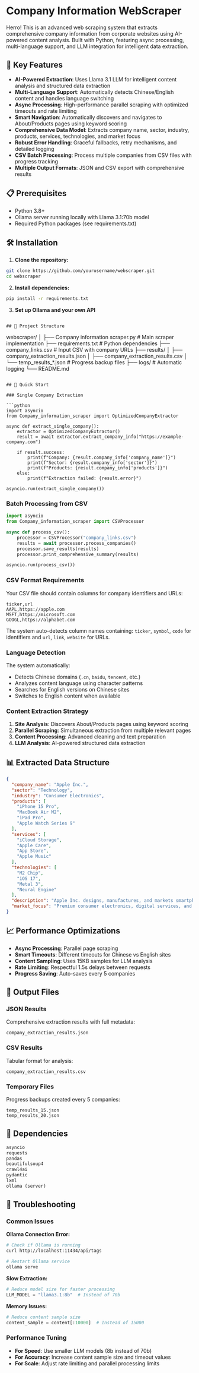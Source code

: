 # Company Information WebScraper

Herro! 
This is an advanced web scraping system that extracts comprehensive company information from corporate websites using AI-powered content analysis. Built with Python, featuring async processing, multi-language support, and LLM integration for intelligent data extraction.

## 🚀 Key Features

- **AI-Powered Extraction**: Uses Llama 3.1 LLM for intelligent content analysis and structured data extraction
- **Multi-Language Support**: Automatically detects Chinese/English content and handles language switching
- **Async Processing**: High-performance parallel scraping with optimized timeouts and rate limiting
- **Smart Navigation**: Automatically discovers and navigates to About/Products pages using keyword scoring
- **Comprehensive Data Model**: Extracts company name, sector, industry, products, services, technologies, and market focus
- **Robust Error Handling**: Graceful fallbacks, retry mechanisms, and detailed logging
- **CSV Batch Processing**: Process multiple companies from CSV files with progress tracking
- **Multiple Output Formats**: JSON and CSV export with comprehensive results

## 📋 Prerequisites

- Python 3.8+
- Ollama server running locally with Llama 3.1:70b model
- Required Python packages (see requirements.txt)

## 🛠️ Installation

1. **Clone the repository:**
```bash
git clone https://github.com/yourusername/webscraper.git
cd webscraper
```

2. **Install dependencies:**
```bash
pip install -r requirements.txt
```

3. **Set up Ollama and your own API**
```

## 📁 Project Structure

```
webscraper/
│
├── Company information scraper.py  # Main scraper implementation
├── requirements.txt               # Python dependencies
├── company_links.csv             # Input CSV with company URLs
├── results/
│   ├── company_extraction_results.json
│   ├── company_extraction_results.csv
│   └── temp_results_*.json       # Progress backup files
├── logs/                         # Automatic logging
└── README.md
```

## 🚀 Quick Start

### Single Company Extraction

```python
import asyncio
from Company_information_scraper import OptimizedCompanyExtractor

async def extract_single_company():
    extractor = OptimizedCompanyExtractor()
    result = await extractor.extract_company_info("https://example-company.com")
    
    if result.success:
        print(f"Company: {result.company_info['company_name']}")
        print(f"Sector: {result.company_info['sector']}")
        print(f"Products: {result.company_info['products']}")
    else:
        print(f"Extraction failed: {result.error}")

asyncio.run(extract_single_company())
```

### Batch Processing from CSV

```python
import asyncio
from Company_information_scraper import CSVProcessor

async def process_csv():
    processor = CSVProcessor("company_links.csv")
    results = await processor.process_companies()
    processor.save_results(results)
    processor.print_comprehensive_summary(results)

asyncio.run(process_csv())
```

### CSV Format Requirements

Your CSV file should contain columns for company identifiers and URLs:

```csv
ticker,url
AAPL,https://apple.com
MSFT,https://microsoft.com
GOOGL,https://alphabet.com
```

The system auto-detects column names containing: `ticker`, `symbol`, `code` for identifiers and `url`, `link`, `website` for URLs.

### Language Detection

The system automatically:
- Detects Chinese domains (`.cn`, `baidu`, `tencent`, etc.)
- Analyzes content language using character patterns
- Searches for English versions on Chinese sites
- Switches to English content when available

### Content Extraction Strategy

1. **Site Analysis**: Discovers About/Products pages using keyword scoring
2. **Parallel Scraping**: Simultaneous extraction from multiple relevant pages
3. **Content Processing**: Advanced cleaning and text preparation
4. **LLM Analysis**: AI-powered structured data extraction

## 📊 Extracted Data Structure

```json
{
  "company_name": "Apple Inc.",
  "sector": "Technology",
  "industry": "Consumer Electronics",
  "products": [
    "iPhone 15 Pro",
    "MacBook Air M2",
    "iPad Pro",
    "Apple Watch Series 9"
  ],
  "services": [
    "iCloud Storage",
    "Apple Care",
    "App Store",
    "Apple Music"
  ],
  "technologies": [
    "M2 Chip",
    "iOS 17",
    "Metal 3",
    "Neural Engine"
  ],
  "description": "Apple Inc. designs, manufactures, and markets smartphones, personal computers, tablets, wearables, and accessories worldwide.",
  "market_focus": "Premium consumer electronics, digital services, and ecosystem integration"
}
```


## 📈 Performance Optimizations

- **Async Processing**: Parallel page scraping
- **Smart Timeouts**: Different timeouts for Chinese vs English sites
- **Content Sampling**: Uses 15KB samples for LLM analysis
- **Rate Limiting**: Respectful 1.5s delays between requests
- **Progress Saving**: Auto-saves every 5 companies

## 📝 Output Files

### JSON Results
Comprehensive extraction results with full metadata:
```
company_extraction_results.json
```

### CSV Results
Tabular format for analysis:
```
company_extraction_results.csv
```

### Temporary Files
Progress backups created every 5 companies:
```
temp_results_15.json
temp_results_20.json
```

## 🔧 Dependencies

```txt
asyncio
requests
pandas
beautifulsoup4
crawl4ai
pydantic
lxml
ollama (server)
```

## 🚨 Troubleshooting

### Common Issues

**Ollama Connection Error:**
```bash
# Check if Ollama is running
curl http://localhost:11434/api/tags

# Restart Ollama service
ollama serve
```

**Slow Extraction:**
```python
# Reduce model size for faster processing
LLM_MODEL = "llama3.1:8b"  # Instead of 70b
```

**Memory Issues:**
```python
# Reduce content sample size
content_sample = content[:10000]  # Instead of 15000
```

### Performance Tuning

- **For Speed**: Use smaller LLM models (8b instead of 70b)
- **For Accuracy**: Increase content sample size and timeout values
- **For Scale**: Adjust rate limiting and parallel processing limits

